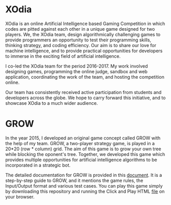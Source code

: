 # XOdia

XOdia is an online Artificial Intelligence based Gaming Competition in which codes are pitted against each other in a unique game designed for two players. We, the XOdia team, design algorithmically challenging games to provide programmers an opportunity to test their programming skills, thinking strategy, and coding efficiency. Our aim is to share our love for machine intelligence, and to provide practical opportunities for developers to immerse in the exciting field of artificial intelligence.

I co-led the XOdia team for the period 2016-2017. My work involved designing games, programming the online judge, sandbox and web application, coordinating the work of the team, and hosting the competition online.

Our team has consistently received active participation from students and developers across the globe. We hope to carry forward this initiative, and to showcase XOdia to a much wider audience.

# GROW

In the year 2015, I developed an original game concept called GROW with the help of my team. GROW, a two-player strategy game, is played in a 20*20 (row * column) grid. The aim of this game is to grow your own tree while blocking the oponent's tree. Together, we developed this game which provides multiple opportunities for artificial intelligence algorithms to be incorporated in a strategic bot.

The detailed documentation for GROW is provided in this [document](https://github.com/aaryapatil/XOdia/blob/master/Grow_Documentation.pdf). It is a step-by-step guide to GROW, and it mentions the game rules, the Input/Output format and various test cases. You can play this game simply by downloading this repository and running the Click and Play HTML [file](https://github.com/aaryapatil/XOdia/blob/master/Grow%20Click%20and%20Play/index.html) on your browser.
